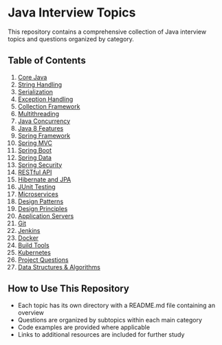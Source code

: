 # Java Interview Topics

This repository contains a comprehensive collection of Java interview topics and questions organized by category.

## Table of Contents

1. [Core Java](./core-java/README.md)
2. [String Handling](./string-handling/README.md)
3. [Serialization](./serialization/README.md)
4. [Exception Handling](./exception-handling/README.md)
5. [Collection Framework](./collections/README.md)
6. [Multithreading](./multithreading/README.md)
7. [Java Concurrency](./concurrency/README.md)
8. [Java 8 Features](./java8/README.md)
9. [Spring Framework](./spring/README.md)
10. [Spring MVC](./spring-mvc/README.md)
11. [Spring Boot](./spring-boot/README.md)
12. [Spring Data](./spring-data/README.md)
13. [Spring Security](./spring-security/README.md)
14. [RESTful API](./restful-api/README.md)
15. [Hibernate and JPA](./hibernate-jpa/README.md)
16. [JUnit Testing](./junit/README.md)
17. [Microservices](./microservices/README.md)
18. [Design Patterns](./design-patterns/README.md)
19. [Design Principles](./design-principles/README.md)
20. [Application Servers](./app-servers/README.md)
21. [Git](./git/README.md)
22. [Jenkins](./jenkins/README.md)
23. [Docker](./docker/README.md)
24. [Build Tools](./build-tools/README.md)
25. [Kubernetes](./kubernetes/README.md)
26. [Project Questions](./project-questions/README.md)
27. [Data Structures & Algorithms](./dsa/README.md)

## How to Use This Repository

- Each topic has its own directory with a README.md file containing an overview
- Questions are organized by subtopics within each main category
- Code examples are provided where applicable
- Links to additional resources are included for further study